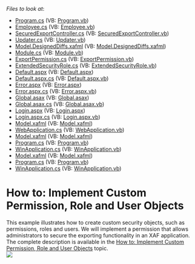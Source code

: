 <!-- default file list -->
*Files to look at*:

* [Program.cs](./CS/SecuredExportExample.MiddleTierSecurityServer/Program.cs) (VB: [Program.vb](./VB/SecuredExportExample.MiddleTierSecurityServer/Program.vb))
* [Employee.cs](./CS/SecuredExportExample.Module/BusinessObjects/Employee.cs) (VB: [Employee.vb](./VB/SecuredExportExample.Module/BusinessObjects/Employee.vb))
* [SecuredExportController.cs](./CS/SecuredExportExample.Module/Controllers/SecuredExportController.cs) (VB: [SecuredExportController.vb](./VB/SecuredExportExample.Module/Controllers/SecuredExportController.vb))
* [Updater.cs](./CS/SecuredExportExample.Module/DatabaseUpdate/Updater.cs) (VB: [Updater.vb](./VB/SecuredExportExample.Module/DatabaseUpdate/Updater.vb))
* [Model.DesignedDiffs.xafml](./CS/SecuredExportExample.Module/Model.DesignedDiffs.xafml) (VB: [Model.DesignedDiffs.xafml](./VB/SecuredExportExample.Module/Model.DesignedDiffs.xafml))
* [Module.cs](./CS/SecuredExportExample.Module/Module.cs) (VB: [Module.vb](./VB/SecuredExportExample.Module/Module.vb))
* [ExportPermission.cs](./CS/SecuredExportExample.Module/SecurityObjects/ExportPermission.cs) (VB: [ExportPermission.vb](./VB/SecuredExportExample.Module/SecurityObjects/ExportPermission.vb))
* [ExtendedSecurityRole.cs](./CS/SecuredExportExample.Module/SecurityObjects/ExtendedSecurityRole.cs) (VB: [ExtendedSecurityRole.vb](./VB/SecuredExportExample.Module/SecurityObjects/ExtendedSecurityRole.vb))
* [Default.aspx](./CS/SecuredExportExample.Web/Default.aspx) (VB: [Default.aspx](./VB/SecuredExportExample.Web/Default.aspx))
* [Default.aspx.cs](./CS/SecuredExportExample.Web/Default.aspx.cs) (VB: [Default.aspx.vb](./VB/SecuredExportExample.Web/Default.aspx.vb))
* [Error.aspx](./CS/SecuredExportExample.Web/Error.aspx) (VB: [Error.aspx](./VB/SecuredExportExample.Web/Error.aspx))
* [Error.aspx.cs](./CS/SecuredExportExample.Web/Error.aspx.cs) (VB: [Error.aspx.vb](./VB/SecuredExportExample.Web/Error.aspx.vb))
* [Global.asax](./CS/SecuredExportExample.Web/Global.asax) (VB: [Global.asax](./VB/SecuredExportExample.Web/Global.asax))
* [Global.asax.cs](./CS/SecuredExportExample.Web/Global.asax.cs) (VB: [Global.asax.vb](./VB/SecuredExportExample.Web/Global.asax.vb))
* [Login.aspx](./CS/SecuredExportExample.Web/Login.aspx) (VB: [Login.aspx](./VB/SecuredExportExample.Web/Login.aspx))
* [Login.aspx.cs](./CS/SecuredExportExample.Web/Login.aspx.cs) (VB: [Login.aspx.vb](./VB/SecuredExportExample.Web/Login.aspx.vb))
* [Model.xafml](./CS/SecuredExportExample.Web/Model.xafml) (VB: [Model.xafml](./VB/SecuredExportExample.Web/Model.xafml))
* [WebApplication.cs](./CS/SecuredExportExample.Web/WebApplication.cs) (VB: [WebApplication.vb](./VB/SecuredExportExample.Web/WebApplication.vb))
* [Model.xafml](./CS/SecuredExportExample.Win.MiddleTierSecurityClient/Model.xafml) (VB: [Model.xafml](./VB/SecuredExportExample.Win.MiddleTierSecurityClient/Model.xafml))
* [Program.cs](./CS/SecuredExportExample.Win.MiddleTierSecurityClient/Program.cs) (VB: [Program.vb](./VB/SecuredExportExample.Win.MiddleTierSecurityClient/Program.vb))
* [WinApplication.cs](./CS/SecuredExportExample.Win.MiddleTierSecurityClient/WinApplication.cs) (VB: [WinApplication.vb](./VB/SecuredExportExample.Win.MiddleTierSecurityClient/WinApplication.vb))
* [Model.xafml](./CS/SecuredExportExample.Win/Model.xafml) (VB: [Model.xafml](./VB/SecuredExportExample.Win/Model.xafml))
* [Program.cs](./CS/SecuredExportExample.Win/Program.cs) (VB: [Program.vb](./VB/SecuredExportExample.Win/Program.vb))
* [WinApplication.cs](./CS/SecuredExportExample.Win/WinApplication.cs) (VB: [WinApplication.vb](./VB/SecuredExportExample.Win/WinApplication.vb))
<!-- default file list end -->
# How to: Implement Custom Permission, Role and User Objects


<p>This example illustrates how to create custom security objects, such as permissions, roles and users. We will implement a permission that allows administrators to secure the exporting functionality in an XAF application. The complete description is available in the <a href="http://documentation.devexpress.com/#Xaf/CustomDocument3384"><u>How to: Implement Custom Permission, Role and User Objects</u></a> topic.<br><img src="https://raw.githubusercontent.com/DevExpress-Examples/how-to-implement-custom-permission-role-and-user-objects-e3794/17.1.6+/media/00ffc31d-8a0d-47e5-a763-d7f07e79e52d.png"></p>

<br/>


